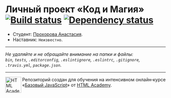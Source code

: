# Личный проект «Код и Магия» [![Build status][travis-image]][travis-url] [![Dependency status][dependency-image]][dependency-url]

* Студент: [Прохорова Анастасия](https://up.htmlacademy.ru/javascript/6/user/70416).
* Наставник: `Неизвестно`.

---

_Не удаляйте и не обращайте внимание на папки и файлы:_<br>
_`bin`, `tests`, `.editorconfig`, `.eslintignore`, `.eslintrc`, `.gitignore`, `.travis.yml`, `package.json`._

---

<a href="https://htmlacademy.ru/intensive/javascript"><img align="left" width="50" height="50" title="HTML Academy" src="https://up.htmlacademy.ru/static/img/intensive/javascript/logo-for-github.svg"></a>

Репозиторий создан для обучения на интенсивном онлайн‑курсе «[Базовый JavaScript](https://htmlacademy.ru/intensive/javascript)» от [HTML Academy](https://htmlacademy.ru).

[travis-image]: https://travis-ci.org/htmlacademy-javascript/70416-code-and-magick.svg?branch=master
[travis-url]: https://travis-ci.org/htmlacademy-javascript/70416-code-and-magick
[dependency-image]: https://david-dm.org/htmlacademy-javascript/70416-code-and-magick.svg?style=flat-square
[dependency-url]: https://david-dm.org/htmlacademy-javascript/70416-code-and-magick
